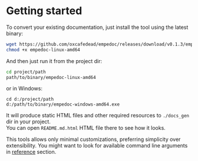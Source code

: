 # Getting started

To convert your existing documentation, just install the tool using the latest binary:

```sh
wget https://github.com/oxcafedead/empedoc/releases/download/v0.1.3/empedoc-linux-amd64
chmod +x empedoc-linux-amd64
```

And then just run it from the project dir:

```sh
cd project/path
path/to/binary/empedoc-linux-amd64
```

or in Windows:
```
cd d:/project/path
d:/path/to/binary/empedoc-windows-amd64.exe
```

It will produce static HTML files and other required resources to `./docs_gen` dir in your project.\
You can open `README.md.html` HTML file there to see how it looks.

This tools allows only minimal customizations, preferring simplicity over extensibility.
You might want to look for available command line arguments in [reference](./reference.md) section.